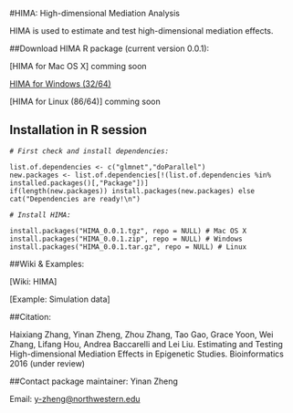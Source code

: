 #HIMA: High-dimensional Mediation Analysis

HIMA is used to estimate and test high-dimensional mediation effects.

##Download HIMA R package (current version 0.0.1):

[HIMA for Mac OS X] comming soon

[HIMA for Windows (32/64)](https://github.com/YinanZheng/HIMA/releases/download/HIMA_v0.0.1/HIMA_0.0.1.zip)

[HIMA for Linux (86/64)] comming soon

## Installation in R session

_`# First check and install dependencies:`_

    list.of.dependencies <- c("glmnet","doParallel")
    new.packages <- list.of.dependencies[!(list.of.dependencies %in% installed.packages()[,"Package"])]
    if(length(new.packages)) install.packages(new.packages) else cat("Dependencies are ready!\n")
    
_`# Install HIMA:`_

    install.packages("HIMA_0.0.1.tgz", repo = NULL) # Mac OS X
    install.packages("HIMA_0.0.1.zip", repo = NULL) # Windows
    install.packages("HIMA_0.0.1.tar.gz", repo = NULL) # Linux

##Wiki & Examples:

[Wiki: HIMA]

[Example: Simulation data]



##Citation:

Haixiang Zhang, Yinan Zheng, Zhou Zhang, Tao Gao, Grace Yoon, Wei Zhang, Lifang Hou, Andrea Baccarelli and Lei Liu. Estimating and Testing High-dimensional Mediation Effects in Epigenetic Studies. Bioinformatics 2016 (under review)

##Contact package maintainer:
Yinan Zheng 

Email: y-zheng@northwestern.edu



